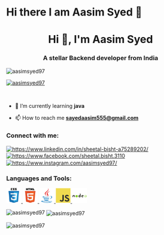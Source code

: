 # Hi there I am Aasim Syed 👋

<!--
**aasimsyed97/aasimsyed97** is a ✨ _special_ ✨ repository because its `README.md` (this file) appears on your GitHub profile.

Here are some ideas to get you started:

- 🔭 I’m currently working on hidden gem.
- 🌱 I’m currently learning Java core conecepts, SQL,Spring.
- 👯 I’m looking to collaborate on  logo building.
- 🤔 I’m looking for help with ...
- 💬 Ask me about Javascript,HTML,CSS
- 📫 How to reach me: linkedin.com/in/aasim-syed-4066b4243 ,sayedaasim555@gmail.com
- 😄 Pronouns: he/him also you can refer me as dedicated.
- ⚡ Fun fact: I like to wake up early and take long walks. 
-->


<h1 align="center">Hi 👋, I'm Aasim Syed</h1>
<h3 align="center">A stellar Backend developer from India</h3>

<p align="left"> <img src="https://komarev.com/ghpvc/?username=aasimsyed97&label=Profile%20views&color=0e75b6&style=flat" alt="aasimsyed97" /> </p>

<p align="left"> <a href="https://github.com/ryo-ma/github-profile-trophy"><img src="https://github-profile-trophy.vercel.app/?username=aasimsyed97" alt="aasimsyed97" /></a> </p>

 <p align="left"> <a href="https://twitter.com/" target="blank"><img src="https://img.shields.io/twitter/follow/?logo=twitter&style=for-the-badge" alt="" /></a> </p>

- 🌱 I’m currently learning **java**

- 📫 How to reach me **sayedaasim555@gmail.com**

<h3 align="left">Connect with me:</h3>
<p align="left">
<a href="https://linkedin.com/in/https://www.linkedin.com/in/sheetal-bisht-a75289202/" target="blank"><img align="center" src="https://raw.githubusercontent.com/rahuldkjain/github-profile-readme-generator/master/src/images/icons/Social/linked-in-alt.svg" alt="https://www.linkedin.com/in/sheetal-bisht-a75289202/" height="30" width="40" /></a>
<a href="https://fb.com/https://www.facebook.com/sheetal.bisht.3110" target="blank"><img align="center" src="https://raw.githubusercontent.com/rahuldkjain/github-profile-readme-generator/master/src/images/icons/Social/facebook.svg" alt="https://www.facebook.com/sheetal.bisht.3110" height="30" width="40" /></a>
<a href="https://instagram.com/https://www.instagram.com/sheetalbisht16/" target="blank"><img align="center" src="https://raw.githubusercontent.com/rahuldkjain/github-profile-readme-generator/master/src/images/icons/Social/instagram.svg" alt="https://www.instagram.com/aasimsyed97/" height="30" width="40" /></a>
</p>

<h3 align="left">Languages and Tools:</h3>
<p align="left"> <a href="https://www.w3schools.com/css/" target="_blank" rel="noreferrer"> <img src="https://raw.githubusercontent.com/devicons/devicon/master/icons/css3/css3-original-wordmark.svg" alt="css3" width="40" height="40"/> </a> <a href="https://www.w3.org/html/" target="_blank" rel="noreferrer"> <img src="https://raw.githubusercontent.com/devicons/devicon/master/icons/html5/html5-original-wordmark.svg" alt="html5" width="40" height="40"/> </a> <a href="https://www.java.com" target="_blank" rel="noreferrer"> <img src="https://raw.githubusercontent.com/devicons/devicon/master/icons/java/java-original.svg" alt="java" width="40" height="40"/> </a> <a href="https://developer.mozilla.org/en-US/docs/Web/JavaScript" target="_blank" rel="noreferrer"> <img src="https://raw.githubusercontent.com/devicons/devicon/master/icons/javascript/javascript-original.svg" alt="javascript" width="40" height="40"/> </a> <a href="https://nodejs.org" target="_blank" rel="noreferrer"> <img src="https://raw.githubusercontent.com/devicons/devicon/master/icons/nodejs/nodejs-original-wordmark.svg" alt="nodejs" width="40" height="40"/> </a> </p>

<p><img align="left" src="https://github-readme-stats.vercel.app/api/top-langs?username=aasimsyed97&show_icons=true&locale=en&layout=compact" alt="aasimsyed97" /></p>

<p>&nbsp;<img align="center" src="https://github-readme-stats.vercel.app/api?username=aasimsyed97&show_icons=true&locale=en" alt="aasimsyed97" /></p>

<p><img align="center" src="https://github-readme-streak-stats.herokuapp.com/?user=aasimsyed97&" alt="aasimsyed97" /></p>
